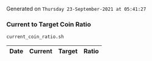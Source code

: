 Generated on `Thursday 23-September-2021 at 05:41:27`

### Current to Target Coin Ratio
`current_coin_ratio.sh`

Date|Current|Target|Ratio
---|---|---|---
